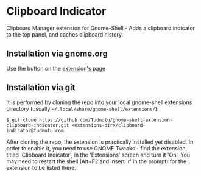 # Clipboard Indicator

Clipboard Manager extension for Gnome-Shell - Adds a clipboard indicator to the top panel, and caches clipboard history.

## Installation via gnome.org

Use the button on the [extension's page](https://extensions.gnome.org/extension/779/clipboard-indicator/)

## Installation via git

It is performed by cloning the repo into your local gnome-shell extensions directory (usually `~/.local/share/gnome-shell/extensions/`):

    $ git clone https://github.com/Tudmotu/gnome-shell-extension-clipboard-indicator.git <extensions-dir>/clipboard-indicator@tudmotu.com

After cloning the repo, the extension is practically installed yet disabled. In
order to enable it, you need to use GNOME Tweaks - find the extension,
titled 'Clipboard Indicator', in the 'Extensions' screen and turn it 'On'.
You may need to restart the shell (Alt+F2 and insert 'r' in the prompt) for the
extension to be listed there.

